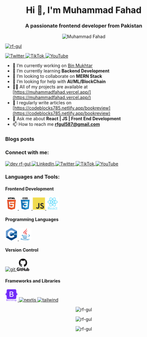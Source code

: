 <h1 align="center">Hi 👋, I'm Muhammad Fahad</h1>
<h3 align="center">A passionate frontend developer from Pakistan</h3>



<p align="center">
  <img src="https://2-react-hero-section.vercel.app/images/profile-pic2.png" alt="Muhammad Fahad" />
</p>

<p align="left"> 
  <a href="https://github.com/ryo-ma/github-profile-trophy">
    <img src="https://github-profile-trophy.vercel.app/?username=rf-gul" alt="rf-gul" />
  </a>
</p>

<p align="left"> 
  <a href="https://twitter.com/your_twitter_handle" target="blank">
    <img src="https://img.shields.io/twitter/follow/?logo=twitter&style=for-the-badge" alt="Twitter" />
  </a> 
  <a href="https://www.tiktok.com/@your_tiktok_handle" target="blank">
    <img src="https://img.shields.io/badge/TikTok-FF0000?style=for-the-badge&logo=tiktok&logoColor=white" alt="TikTok" />
  </a> 
  <a href="https://www.youtube.com/channel/your_youtube_channel" target="blank">
    <img src="https://img.shields.io/youtube/channel/subscribers/your_channel_id?style=for-the-badge" alt="YouTube" />
  </a>
</p>

- 🔭 I’m currently working on [Bin Mukhtar](https://binmukhtargroup.com/)
- 🌱 I’m currently learning **Backend Development**
- 👯 I’m looking to collaborate on **MERN Stack**
- 🤝 I’m looking for help with **AI/ML/BlockChain**
- 👨‍💻 All of my projects are available at [https://muhammadfahad.vercel.app/](https://muhammadfahad.vercel.app/)
- 📝 I regularly write articles on [https://codeblocks785.netlify.app/bookreview](https://codeblocks785.netlify.app/bookreview)
- 💬 Ask me about **React | JS | Front End Development**
- 📫 How to reach me **rfgul587@gmail.com**

### Blogs posts
<!-- BLOG-POST-LIST:START -->
<!-- BLOG-POST-LIST:END -->

<h3 align="left">Connect with me:</h3>
<p align="left">
  <a href="https://dev.to/dev rf-gul" target="blank">
    <img align="center" src="https://raw.githubusercontent.com/rahuldkjain/github-profile-readme-generator/master/src/images/icons/Social/devto.svg" alt="dev rf-gul" height="30" width="40" />
  </a>
  <a href="https://linkedin.com/in/https://www.linkedin.com/in/muhammad-fahad-a08538293/" target="blank">
    <img align="center" src="https://raw.githubusercontent.com/rahuldkjain/github-profile-readme-generator/master/src/images/icons/Social/linked-in-alt.svg" alt="LinkedIn" height="30" width="40" />
  </a>
  <a href="https://twitter.com/your_twitter_handle" target="blank">
    <img align="center" src="https://raw.githubusercontent.com/rahuldkjain/github-profile-readme-generator/master/src/images/icons/Social/twitter.svg" alt="Twitter" height="30" width="40" />
  </a>
  <a href="https://www.tiktok.com/@your_tiktok_handle" target="blank">
    <img align="center" src="https://raw.githubusercontent.com/rahuldkjain/github-profile-readme-generator/master/src/images/icons/Social/tiktok.svg" alt="TikTok" height="30" width="40" />
  </a>
  <a href="https://www.youtube.com/channel/your_youtube_channel" target="blank">
    <img align="center" src="https://raw.githubusercontent.com/rahuldkjain/github-profile-readme-generator/master/src/images/icons/Social/youtube.svg" alt="YouTube" height="30" width="40" />
  </a>
</p>

<h3 align="left">Languages and Tools:</h3>

#### Frontend Development
<p align="left"> 
  <a href="https://www.w3.org/html/" target="_blank" rel="noreferrer"> 
    <img src="https://raw.githubusercontent.com/devicons/devicon/master/icons/html5/html5-original-wordmark.svg" alt="html5" width="40" height="40"/> 
  </a> 
  <a href="https://www.w3schools.com/css/" target="_blank" rel="noreferrer"> 
    <img src="https://raw.githubusercontent.com/devicons/devicon/master/icons/css3/css3-original-wordmark.svg" alt="css3" width="40" height="40"/> 
  </a> 
  <a href="https://developer.mozilla.org/en-US/docs/Web/JavaScript" target="_blank" rel="noreferrer"> 
    <img src="https://raw.githubusercontent.com/devicons/devicon/master/icons/javascript/javascript-original.svg" alt="javascript" width="40" height="40"/> 
  </a> 
  <a href="https://reactjs.org/" target="_blank" rel="noreferrer"> 
    <img src="https://raw.githubusercontent.com/devicons/devicon/master/icons/react/react-original-wordmark.svg" alt="react" width="40" height="40"/> 
  </a> 
</p>

#### Programming Languages
<p align="left"> 
  <a href="https://www.w3schools.com/cpp/" target="_blank" rel="noreferrer"> 
    <img src="https://raw.githubusercontent.com/devicons/devicon/master/icons/cplusplus/cplusplus-original.svg" alt="cplusplus" width="40" height="40"/> 
  </a> 
  <a href="https://www.java.com" target="_blank" rel="noreferrer"> 
    <img src="https://raw.githubusercontent.com/devicons/devicon/master/icons/java/java-original.svg" alt="java" width="40" height="40"/> 
  </a> 
</p>

#### Version Control
<p align="left"> 
  <a href="https://git-scm.com/" target="_blank" rel="noreferrer"> 
    <img src="https://www.vectorlogo.zone/logos/git-scm/git-scm-icon.svg" alt="git" width="40" height="40"/> 
  </a> 
  <a href="https://github.com/" target="_blank" rel="noreferrer"> 
    <img src="https://raw.githubusercontent.com/devicons/devicon/master/icons/github/github-original-wordmark.svg" alt="github" width="40" height="40"/> 
  </a>
</p>

#### Frameworks and Libraries
<p align="left"> 
  <a href="https://getbootstrap.com" target="_blank" rel="noreferrer"> 
    <img src="https://raw.githubusercontent.com/devicons/devicon/master/icons/bootstrap/bootstrap-plain-wordmark.svg" alt="bootstrap" width="40" height="40"/> 
  </a> 
  <a href="https://nextjs.org/" target="_blank" rel="noreferrer"> 
    <img src="https://cdn.worldvectorlogo.com/logos/nextjs-2.svg" alt="nextjs" width="40" height="40"/> 
  </a> 
  <a href="https://tailwindcss.com/" target="_blank" rel="noreferrer"> 
    <img src="https://www.vectorlogo.zone/logos/tailwindcss/tailwindcss-icon.svg" alt="tailwind" width="40" height="40"/> 
  </a> 
</p>

<p align="center">
  <img src="https://github-readme-stats.vercel.app/api/top-langs?username=dev-rfgul&show_icons=true&locale=en&layout=compact" alt="rf-gul" />
</p>

<p align="center">
  <img src="https://github-readme-stats.vercel.app/api?username=dev-rfgul&show_icons=true&locale=en" alt="rf-gul" />
</p>

<p align="center">
  <img src="https://github-readme-streak-stats.herokuapp.com/?user=dev-rfgul&" alt="rf-gul" />
</p>

